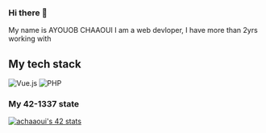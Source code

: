 ### Hi there 👋
My name is AYOUOB CHAAOUI I am a web devloper, I have more than 2yrs working with
## My tech stack
![Vue.js](https://img.shields.io/badge/vuejs-%2335495e.svg?style=for-the-badge&logo=vuedotjs&logoColor=%234FC08D)
![PHP](https://img.shields.io/badge/php-%23777BB4.svg?style=for-the-badge&logo=php&logoColor=white)
### My 42-1337 state
[![achaaoui's 42 stats](https://badge42.vercel.app/api/v2/cl9dg5lnw00250gmb9ryu2qm7/stats?cursusId=21&coalitionId=73)](https://github.com/JaeSeoKim/badge42)
<!--
